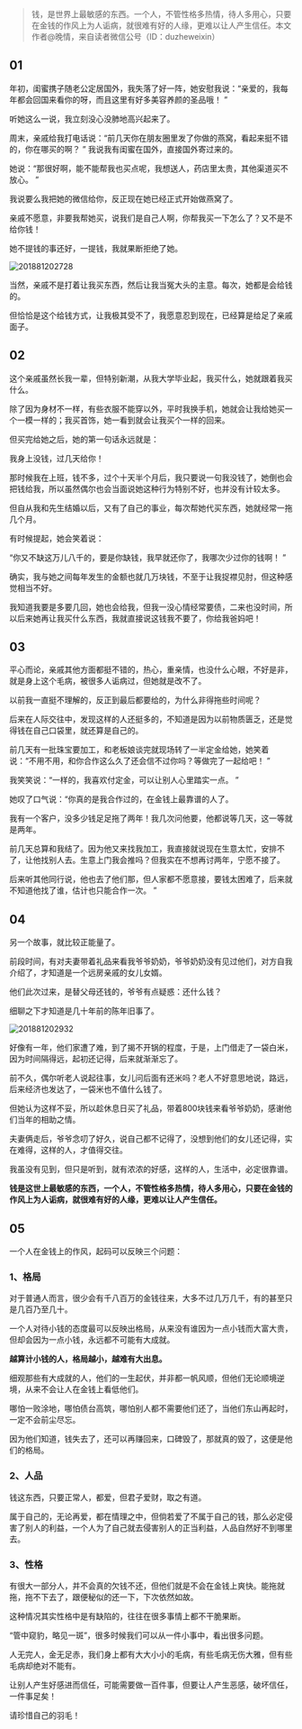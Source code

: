 > 钱，是世界上最敏感的东西。一个人，不管性格多热情，待人多用心，只要在金钱的作风上为人诟病，就很难有好的人缘，更难以让人产生信任。本文作者@晚情，来自读者微信公号（ID：duzheweixin）

## 01

年初，闺蜜携子随老公定居国外，我失落了好一阵，她安慰我说：“亲爱的，我每年都会回国来看你的呀，而且这里有好多美容养颜的圣品哦！ ”

听她这么一说，我立刻没心没肺地高兴起来了。

周末，亲戚给我打电话说：“前几天你在朋友圈里发了你做的燕窝，看起来挺不错的，你在哪买的啊？ ” 我说我有闺蜜在国外，直接国外寄过来的。

她说：“那很好啊，能不能帮我也买点呢，我想送人，药店里太贵，其他渠道买不放心。 ”

我说要么我把她的微信给你，反正现在她已经正式开始做燕窝了。

亲戚不愿意，非要我帮她买，说我们是自己人啊，你帮我买一下怎么了？又不是不给你钱！

她不提钱的事还好，一提钱，我就果断拒绝了她。

![201881202728](http://cdn.chenrf.com/201881202728.png)

当然，亲戚不是打着让我买东西，然后让我当冤大头的主意。每次，她都是会给钱的。

但恰恰是这个给钱方式，让我极其受不了，我愿意忍到现在，已经算是给足了亲戚面子。

## 02

这个亲戚虽然长我一辈，但特别新潮，从我大学毕业起，我买什么，她就跟着我买什么。

除了因为身材不一样，有些衣服不能穿以外，平时我换手机，她就会让我给她买一个一模一样的；我买首饰，她一看到就会让我买个一样的回来。

但买完给她之后，她的第一句话永远就是：

我身上没钱，过几天给你！

那时候我在上班，钱不多，过个十天半个月后，我只要说一句我没钱了，她倒也会把钱给我，所以虽然偶尔也会当面说她这种行为特别不好，也并没有计较太多。

但自从我和先生结婚以后，又有了自己的事业，每次帮她代买东西，她就经常一拖几个月。

有时候提起，她会笑着说：

“你又不缺这万儿八千的，要是你缺钱，我早就还你了，我哪次少过你的钱啊！ ”

确实，我与她之间每年发生的金额也就几万块钱，不至于让我捉襟见肘，但这种感觉相当不好。

我知道我要是多要几回，她也会给我，但我一没心情经常要债，二来也没时间，所以后来她再让我买什么东西，我就直接说这钱我不要了，你给我爸妈吧！

## 03

平心而论，亲戚其他方面都挺不错的，热心，重亲情，也没什么心眼，不好是非，就是身上这个毛病，被很多人诟病过，但她就是改不了。

以前我一直挺不理解的，反正到最后都要给的，为什么非得拖些时间呢？

后来在人际交往中，发现这样的人还挺多的，不知道是因为以前物质匮乏，还是觉得钱在自己口袋里，就还算是自己的。

前几天有一批珠宝要加工，和老板娘谈完就现场转了一半定金给她，她笑着说：“不用不用，和你合作这么久了还会信不过你吗？等做完了一起给吧！ ”

我笑笑说：“一样的，我喜欢付定金，可以让别人心里踏实一点。 ”

她叹了口气说：“你真的是我合作过的，在金钱上最靠谱的人了。

我有一个客户，没多少钱足足拖了两年！我几次问他要，他都说等几天，这一等就是两年。

前几天总算和我结了。因为他又来找我加工，我直接就说现在生意太忙，安排不了，让他找别人去。生意上门我会推吗？但我实在不想再讨两年，宁愿不接了。

后来听其他同行说，他也去了他们那，但人家都不愿意接，要钱太困难了，后来就不知道他找了谁，估计也只能合作一次。 ”

## 04

另一个故事，就比较正能量了。

前段时间，有对夫妻带着礼品来看我爷爷奶奶，爷爷奶奶没有见过他们，对方自我介绍了，才知道是一个远房亲戚的女儿女婿。

他们此次过来，是替父母还钱的，爷爷有点疑惑：还什么钱？

细聊之下才知道是几十年前的陈年旧事了。

![201881202932](http://cdn.chenrf.com/201881202932.png)

好像有一年，他们家遭了难，到了揭不开锅的程度，于是，上门借走了一袋白米，因为时间隔得远，起初还记得，后来就渐渐忘了。

前不久，偶尔听老人说起往事，女儿问后面有还米吗？老人不好意思地说，路远，后来经济也发达了，一袋米也不值什么钱了。

但她认为这样不妥，所以趁休息日买了礼品，带着800块钱来看爷爷奶奶，感谢他们当年的相助之情。

夫妻俩走后，爷爷念叨了好久，说自己都不记得了，没想到他们的女儿还记得，实在难得，这样的人，才值得交往。

我虽没有见到，但只是听到，就有浓浓的好感，这样的人，生活中，必定很靠谱。

**钱是这世上最敏感的东西，一个人，不管性格多热情，待人多用心，只要在金钱的作风上为人诟病，就很难有好的人缘，更难以让人产生信任。**

## 05

一个人在金钱上的作风，起码可以反映三个问题：

### 1、格局

对于普通人而言，很少会有千八百万的金钱往来，大多不过几万几千，有的甚至只是几百乃至几十。

一个人对待小钱的态度最可以反映出格局，从来没有谁因为一点小钱而大富大贵，但却会因为一点小钱，永远都不可能有大成就。

**越算计小钱的人，格局越小，越难有大出息。**

细观那些有大成就的人，他们的一生起伏，并非都一帆风顺，但他们无论顺境逆境，从来不会让人在金钱上看低他们。

哪怕一败涂地，哪怕债台高筑，哪怕别人都不需要他们还了，当他们东山再起时，一定不会前尘尽忘。

因为他们知道，钱失去了，还可以再赚回来，口碑毁了，那就真的毁了，这便是他们的格局。

### 2、人品

钱这东西，只要正常人，都爱，但君子爱财，取之有道。

属于自己的，无论再爱，都在情理之中，但倘若爱了不属于自己的钱，那么必定侵害了别人的利益，一个人为了自己就去侵害别人的正当利益，人品自然好不到哪里去。

### 3、性格

有很大一部分人，并不会真的欠钱不还，但他们就是不会在金钱上爽快。能拖就拖，拖不下去了，跟便秘似的还一下，下次依然如故。

这种情况其实性格中是有缺陷的，往往在很多事情上都不干脆果断。

“管中窥豹，略见一斑”，很多时候我们可以从一件小事中，看出很多问题。

人无完人，金无足赤，我们身上都有大大小小的毛病，有些毛病无伤大雅，但有些毛病却绝对不能有。

让别人产生好感进而信任，可能需要做一百件事，但要让人产生恶感，破坏信任，一件事足矣！

请珍惜自己的羽毛！

